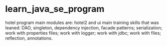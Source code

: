 # learn_java_se_program
hotel program
main modules are: hotel2 and ui
main training skills that was leaned:
DAO, singleton, dependency injection, facade patterns;
serialization;
work with properties files;
work with logger;
work with jdbc;
work with files;
reflection, annotations.
